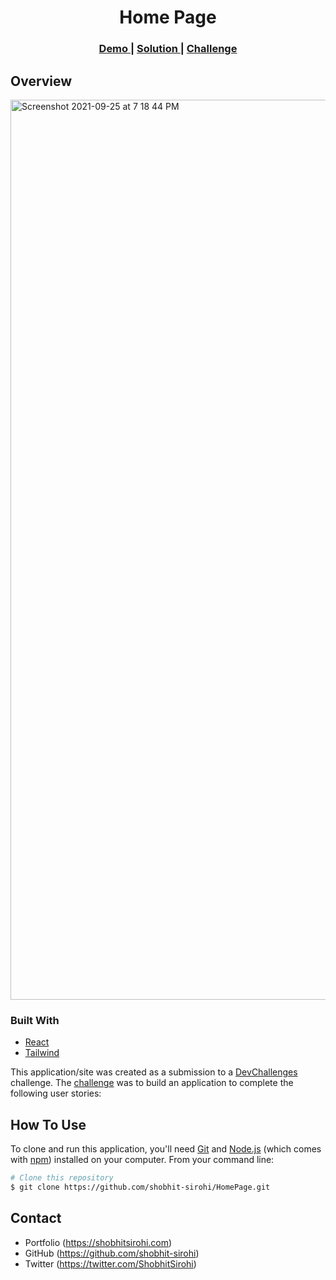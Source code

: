 <h1 align="center">Home Page</h1>

<div align="center">
  <h3>
    <a href="https://heuristic-yalow-ffa649.netlify.app/">
      Demo
    </a>
    <span> | </span>
    <a href="https://devchallenges.io/solutions/3LCAy4WAvO7xd247xayO">
      Solution
    </a>
    <span> | </span>
    <a href="https://devchallenges.io/challenges/xobQBuf8zWWmiYMIAZe0">
      Challenge
    </a>
  </h3>
</div>

## Overview

<img width="1440" alt="Screenshot 2021-09-25 at 7 18 44 PM" src="./src/images/gif1.gif">

### Built With

- [React](https://reactjs.org/)
- [Tailwind](https://tailwindcss.com/)

This application/site was created as a submission to a [DevChallenges](https://devchallenges.io/challenges) challenge. The [challenge](https://devchallenges.io/challenges/xobQBuf8zWWmiYMIAZe0) was to build an application to complete the following user stories:

## How To Use

To clone and run this application, you'll need [Git](https://git-scm.com) and [Node.js](https://nodejs.org/en/download/) (which comes with [npm](http://npmjs.com)) installed on your computer. From your command line:

```bash
# Clone this repository
$ git clone https://github.com/shobhit-sirohi/HomePage.git

```

## Contact

- Portfolio (https://shobhitsirohi.com)
- GitHub (https://github.com/shobhit-sirohi)
- Twitter (https://twitter.com/ShobhitSirohi)
